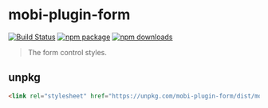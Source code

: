 # mobi-plugin-form

[![Build Status](https://img.shields.io/travis/mobi-css/mobi-plugin-form.svg)](https://travis-ci.org/mobi-css/mobi-plugin-form) [![npm package](https://img.shields.io/npm/v/mobi-plugin-form.svg)](https://www.npmjs.org/package/mobi-plugin-form) [![npm downloads](http://img.shields.io/npm/dm/mobi-plugin-form.svg)](https://www.npmjs.org/package/mobi-plugin-form) 

> The form control styles.

## unpkg

```html
<link rel="stylesheet" href="https://unpkg.com/mobi-plugin-form/dist/mobi-plugin-form.min.css" />
```

